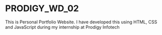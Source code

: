 # PRODIGY_WD_02
This is Personal Portfolio Website. I have developed this using HTML, CSS and JavaScript during my internship at Prodigy Infotech
